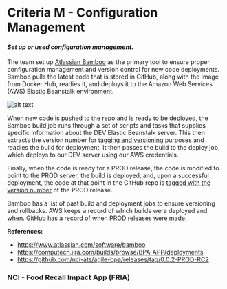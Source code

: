 # Criteria M - Configuration Management

#### _Set up or used configuration management._

The team set up [Atlassian Bamboo](https://www.atlassian.com/software/bamboo) as the primary tool to ensure proper configuration management and version control for new code deployments. Bamboo pulls the latest code that is stored in GitHub, along with the image from Docker Hub, readies it, and deploys it to the Amazon Web Services (AWS) Elastic Beanstalk environment.

![alt text](https://raw.githubusercontent.com/nci-ats/agile-bpa/docs/attachments/Bamboo-Configuration.png "Bamboo Configuration") 
 
When new code is pushed to the repo and is ready to be deployed, the Bamboo build job runs through a set of scripts and tasks that supplies specific information about the DEV Elastic Beanstalk server.  This then extracts the version number for [tagging and versioning](https://computech.jira.com/builds/browse/BPA-APP/deployments) purposes and readies the build for deployment. It then passes the build to the deploy job, which deploys to our DEV server using our AWS credentials. 

Finally, when the code is ready for a PROD release, the code is modified to point to the PROD server, the build is deployed, and, upon a successful deployment, the code at that point in the GitHub repo is [tagged with the version number](https://github.com/nci-ats/agile-bpa/releases/tag/0.0.2-PROD-RC2) of the PROD release.
 
Bamboo has a list of past build and deployment jobs to ensure versioning and rollbacks. AWS keeps a record of which builds were deployed and when. GitHub has a record of when PROD releases were made.

**References:**
* https://www.atlassian.com/software/bamboo
* https://computech.jira.com/builds/browse/BPA-APP/deployments
* https://github.com/nci-ats/agile-bpa/releases/tag/0.0.2-PROD-RC2

### NCI - Food Recall Impact App (FRIA)
